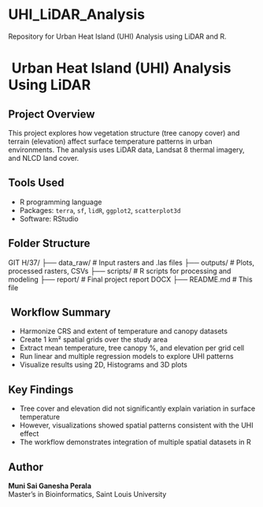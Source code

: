 # UHI_LiDAR_Analysis
Repository for Urban Heat Island (UHI) Analysis using LiDAR and R.

# ️ Urban Heat Island (UHI) Analysis Using LiDAR

##  Project Overview
This project explores how vegetation structure (tree canopy cover) and terrain (elevation) affect surface temperature patterns in urban environments. The analysis uses LiDAR data, Landsat 8 thermal imagery, and NLCD land cover.

## Tools Used
- R programming language
- Packages: `terra`, `sf`, `lidR`, `ggplot2`, `scatterplot3d`
- Software: RStudio

##  Folder Structure
GIT H/37/ 
├── data_raw/       # Input rasters and .las files
├── outputs/        # Plots, processed rasters, CSVs
├── scripts/        # R scripts for processing and modeling
├── report/         # Final project report DOCX
├── README.md       # This file

## ️ Workflow Summary
- Harmonize CRS and extent of temperature and canopy datasets
- Create 1 km² spatial grids over the study area
- Extract mean temperature, tree canopy %, and elevation per grid cell
- Run linear and multiple regression models to explore UHI patterns
- Visualize results using 2D, Histograms and 3D plots

##  Key Findings
- Tree cover and elevation did not significantly explain variation in surface temperature
- However, visualizations showed spatial patterns consistent with the UHI effect
- The workflow demonstrates integration of multiple spatial datasets in R

## Author
**Muni Sai Ganesha Perala**  
Master’s in Bioinformatics, Saint Louis University